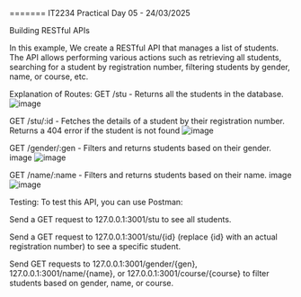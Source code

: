 

=======
IT2234 Practical Day 05 - 24/03/2025

Building RESTful APIs

In this example, We create a RESTful API that manages a list of students. The API allows performing various actions such as retrieving all students, searching for a student by registration number, filtering students by gender, name, or course, etc.

Explanation of Routes: GET /stu - Returns all the students in the database.
![image](https://github.com/user-attachments/assets/51752508-8045-446d-9e96-bff981bcd574)

GET /stu/:id - Fetches the details of a student by their registration number. Returns a 404 error if the student is not found
![image](https://github.com/user-attachments/assets/2e16cc53-26dd-4995-b757-0f99f2e6ec79)

GET /gender/:gen - Filters and returns students based on their gender. image
![image](https://github.com/user-attachments/assets/354c2893-0d11-4efc-9bec-013e7abc6037)

GET /name/:name - Filters and returns students based on their name. image
![image](https://github.com/user-attachments/assets/5c187859-8320-41a7-b0f8-a0a265f68b5b)


Testing: To test this API, you can use Postman:

Send a GET request to 127.0.0.1:3001/stu to see all students.

Send a GET request to 127.0.0.1:3001/stu/{id} (replace {id} with an actual registration number) to see a specific student.

Send GET requests to 127.0.0.1:3001/gender/{gen}, 127.0.0.1:3001/name/{name}, or 127.0.0.1:3001/course/{course} to filter students based on gender, name, or course.

